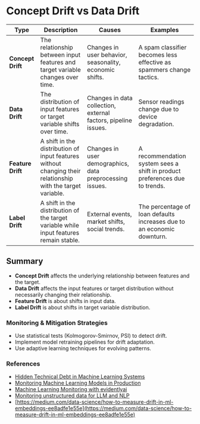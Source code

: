 # Concept Drift vs Data Drift

| Type           | Description | Causes | Examples |
|---------------|------------|--------|----------|
| **Concept Drift** | The relationship between input features and target variable changes over time. | Changes in user behavior, seasonality, economic shifts. | A spam classifier becomes less effective as spammers change tactics. |
| **Data Drift** | The distribution of input features or target variable shifts over time. | Changes in data collection, external factors, pipeline issues. | Sensor readings change due to device degradation. |
| **Feature Drift** | A shift in the distribution of input features without changing their relationship with the target variable. | Changes in user demographics, data preprocessing issues. | A recommendation system sees a shift in product preferences due to trends. |
| **Label Drift** | A shift in the distribution of the target variable while input features remain stable. | External events, market shifts, social trends. | The percentage of loan defaults increases due to an economic downturn. |

## Summary
- **Concept Drift** affects the underlying relationship between features and the target.
- **Data Drift** affects the input features or target distribution without necessarily changing their relationship.
- **Feature Drift** is about shifts in input data.
- **Label Drift** is about shifts in target variable distribution.

### Monitoring & Mitigation Strategies
- Use statistical tests (Kolmogorov-Smirnov, PSI) to detect drift.
- Implement model retraining pipelines for drift adaptation.
- Use adaptive learning techniques for evolving patterns.

### References
- [Hidden Technical Debt in Machine Learning Systems](https://proceedings.neurips.cc/paper/2015/file/86df7dcfd896fcaf2674f757a2463eba-Paper.pdf)
- [Monitoring Machine Learning Models in Production](https://towardsdatascience.com/monitoring-machine-learning-models-in-production-how-to-track-data-quality-and-integrity-391435c8a299/)
- [Machine Learning Monitoring with evidentlyai](https://www.evidentlyai.com/ml-in-production/model-monitoring)
- [Monitoring unstructured data for LLM and NLP](https://medium.com/data-science/monitoring-unstructured-data-for-llm-and-nlp-efff42704e5b)
- [https://medium.com/data-science/how-to-measure-drift-in-ml-embeddings-ee8adfe1e55e](https://medium.com/data-science/how-to-measure-drift-in-ml-embeddings-ee8adfe1e55e)



